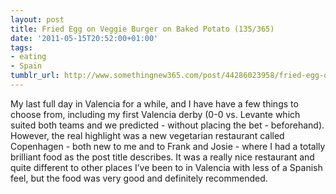 ```yaml
---
layout: post
title: Fried Egg on Veggie Burger on Baked Potato (135/365)
date: '2011-05-15T20:52:00+01:00'
tags:
- eating
- Spain
tumblr_url: http://www.somethingnew365.com/post/44286023958/fried-egg-on-veggie-burger-on-baked-potato-13
---
```


My last full day in Valencia for a while, and I have have a few things to choose from, including my first Valencia derby (0-0 vs. Levante which suited both teams and we predicted - without placing the bet - beforehand).
However, the real highlight was a new vegetarian restaurant called Copenhagen - both new to me and to Frank and Josie - where I had a totally brilliant food as the post title describes.
It was a really nice restaurant and quite different to other places I’ve been to in Valencia with less of a Spanish feel, but the food was very good and definitely recommended.
